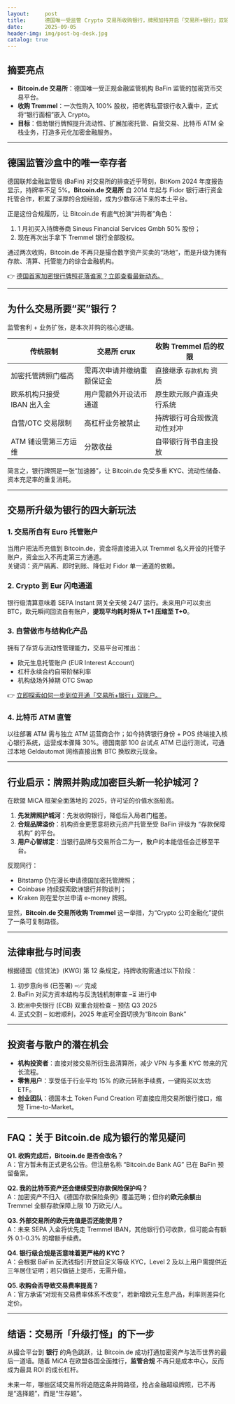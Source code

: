 ```yaml
---
layout:     post
title:      德国唯一受监管 Crypto 交易所收购银行，牌照加持开启「交易所+银行」双轮时代？
date:       2025-09-05
header-img: img/post-bg-desk.jpg
catalog: true
---
```


## 摘要亮点
- **Bitcoin.de 交易所**：德国唯一受正规金融监管机构 BaFin 监管的加密货币交易平台。
- **收购 Tremmel**：一次性购入 100% 股权，把老牌私营银行收入囊中，正式将“银行面相”嵌入 Crypto。
- **目标**：借助银行牌照提升流动性、扩展加密托管、自营交易、比特币 ATM 全栈业务，打造多元化加密金融服务。

---

## 德国监管沙盒中的唯一幸存者
德国联邦金融监管局 (BaFin) 对交易所的排查近乎苛刻，BitKom 2024 年度报告显示，持牌率不足 5%。**Bitcoin.de 交易所** 自 2014 年起与 Fidor 银行进行资金托管合作，积累了深厚的合规经验，成为少数存活下来的本土平台。  

正是这份合规履历，让 Bitcoin.de 有底气扮演“并购者”角色：  
1. 1 月初买入持牌券商 Sineus Financial Services Gmbh 50% 股份；  
2. 现在再次出手拿下 Tremmel 银行全部股权。  

通过两次收购，Bitcoin.de 不再只是撮合数字资产买卖的“场地”，而是升级为拥有存款、清算、托管能力的综合金融机构。

👉 [德国首家加密银行牌照花落谁家？立即查看最新动态。](https://okxdog.com/)

---

## 为什么交易所要“买”银行？
监管套利 + 业务扩张，是本次并购的核心逻辑。

| 传统限制 | 交易所 crux | 收购 Tremmel 后的权限 |
|---------|-------------|-------------------------|
| 加密托管牌照门槛高 | 需再次申请并缴纳重额保证金 | 直接继承 `存款机构` 资质 |
| 欧系机构只接受 IBAN 出入金 | 用户需额外开设法币通道 | 原生欧元账户直连央行系统 |
| 自营/OTC 交易限制 | 高杠杆业务被禁止 | 持牌银行可合规做流动性对冲 |
| ATM 铺设需第三方运维 | 分散收益 | 自带银行背书自主投放 |

简言之，银行牌照是一张“加速器”，让 Bitcoin.de 免受多重 KYC、流动性储备、资本充足率的重复消耗。

---

## 交易所升级为银行的四大新玩法

### 1. 交易所自有 Euro 托管账户
当用户把法币充值到 Bitcoin.de，资金将直接进入以 Tremmel 名义开设的托管子账户，资金出入不再走第三方通道。  
关键词：资产隔离、即时到账、降低对 Fidor 单一通道的依赖。

### 2. Crypto 到 Eur 闪电通道
银行级清算意味着 SEPA Instant 网关全天候 24/7 运行。未来用户可以卖出 BTC，欧元瞬间回流自有账户，**提现平均耗时将从 T+1 压缩至 T+0**。  

### 3. 自营做市与结构化产品
拥有了存贷与流动性管理能力，交易平台可推出：  
- 欧元生息托管账户 (EUR Interest Account)  
- 杠杆永续合约自带阶梯利率  
- 机构级场外掉期 OTC Swap  

👉 [立即探索如何一步到位开通「交易所+银行」双账户。](https://okxdog.com/)

### 4. 比特币 ATM 直管
以往部署 ATM 需与独立 ATM 运营商合作；如今持牌银行身份 + POS 终端接入核心银行系统，运营成本骤降 30%。德国南部 100 台试点 ATM 已运行测试，可通过本地 Geldautomat 网络直接出售 BTC 换取欧元现金。

---

## 行业启示：牌照并购成加密巨头新一轮护城河？
在欧盟 MiCA 框架全面落地的 2025，许可证的价值水涨船高。

1. **先发牌照护城河**：先发收购银行，降低后入局者门槛差。  
2. **合规品牌溢价**：机构资金更愿意将欧元资产托管至受 BaFin 评级为 “存款保障机构” 的平台。  
3. **用户心智绑定**：当银行品牌与交易所合二为一，散户的本能信任会迁移至平台。

反观同行：  
- Bitstamp 仍在漫长申请德国加密托管牌照；  
- Coinbase 持续探索欧洲银行并购谈判；  
- Kraken 则在爱尔兰申请 e-money 牌照。  

显然，**Bitcoin.de 交易所收购 Tremmel** 这一举措，为“Crypto 公司金融化”提供了一条可复制路径。

---

## 法律审批与时间表
根据德国《信贷法》(KWG) 第 12 条规定，持牌收购需通过以下阶段：

1. 初步意向书 (已签署) –✅ 完成  
2. BaFin 对买方资本结构与反洗钱机制审查 –⏳ 进行中  
3. 欧洲中央银行 (ECB) 双重合规检查 – 预估 Q3 2025  
4. 正式交割 – 如若顺利，2025 年底可全面切换为“Bitcoin Bank”

---

## 投资者与散户的潜在机会
- **机构投资者**：直接对接交易所衍生品清算所，减少 VPN 与多重 KYC 带来的冗长流程。  
- **零售用户**：享受低于行业平均 15% 的欧元转账手续费，一键购买以太坊 ETF。  
- **创业团队**：德国本土 Token Fund Creation 可直接应用交易所银行接口，缩短 Time-to-Market。

---

## FAQ：关于 Bitcoin.de 成为银行的常见疑问

**Q1. 收购完成后，Bitcoin.de 是否会改名？**  
A：官方暂未有正式更名公告。但注册名称 “Bitcoin.de Bank AG” 已在 BaFin 预留备案。

**Q2. 我的比特币资产还会继续受到存款保险保护吗？**  
A：加密资产不归入《德国存款保险条例》覆盖范畴；但你的**欧元余额**由 Tremmel 全额存款保障上限 10 万欧元/人。

**Q3. 外部交易所的欧元充值是否还能使用？**  
A：未来 SEPA 入金将优先走 Tremmel IBAN，其他银行仍可收款，但可能会有额外 0.1-0.3% 的增额手续费。

**Q4. 银行级合规是否意味着更严格的 KYC？**  
A：会根据 BaFin 反洗钱指引开放自定义等级 KYC，Level 2 及以上用户需提供近三年居住证明；若只做链上提币，无需升级。

**Q5. 收购会否导致交易费率提高？**  
A：官方承诺“对现有交易费率体系不改变”，若新增欧元生息产品，利率则差异化定价。

---

## 结语：交易所「升级打怪」的下一步
从撮合平台到 **银行** 的角色跳跃，让 Bitcoin.de 成功打通加密资产与法币世界的最后一道墙。随着 MiCA 在欧盟各国全面推行，**监管合规** 不再只是成本中心，反而成为最具 ROI 的成长杠杆。  

未来一年，哪些区域交易所将追随这条并购路径，抢占金融超级牌照，已不再是“选择题”，而是“生存题”。